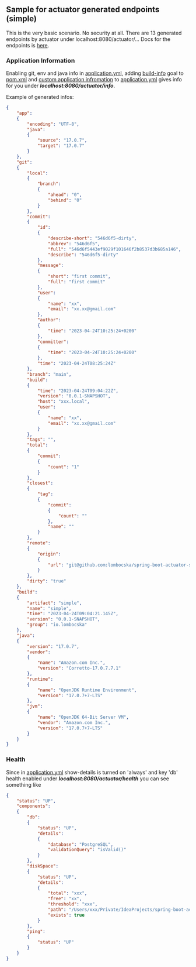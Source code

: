 ## Sample for actuator generated endpoints (simple)


This is the very basic scenario. No security at all.
There are 13 generated endpoints by actuator under localhost:8080/actuator/...
Docs for the endpoints is [here](https://docs.spring.io/spring-boot/docs/current/reference/html/actuator.html#actuator.endpoints).


### Application Information

Enabling git, env and java info in [application.yml](src/main/resources/application.yml),
adding [build-info](https://docs.spring.io/spring-boot/docs/current/reference/html/actuator.html#actuator.endpoints.info.build-information) goal to [pom.xml](pom.xml) 
and [custom application infromation](https://docs.spring.io/spring-boot/docs/current/reference/html/actuator.html#actuator.endpoints.info.custom-application-information) to [application.yml](src/main/resources/application.yml)
gives info for you under **_localhost:8080/actuator/info_**.

Example of generated infos:

```json
{
    "app":
    {
        "encoding": "UTF-8",
        "java":
        {
            "source": "17.0.7",
            "target": "17.0.7"
        }
    },
    "git":
    {
        "local":
        {
            "branch":
            {
                "ahead": "0",
                "behind": "0"
            }
        },
        "commit":
        {
            "id":
            {
                "describe-short": "546d6f5-dirty",
                "abbrev": "546d6f5",
                "full": "546d6f5443ef9029f101646f2b8537d3b685a146",
                "describe": "546d6f5-dirty"
            },
            "message":
            {
                "short": "first commit",
                "full": "first commit"
            },
            "user":
            {
                "name": "xx",
                "email": "xx.xx@gmail.com"
            },
            "author":
            {
                "time": "2023-04-24T10:25:24+0200"
            },
            "committer":
            {
                "time": "2023-04-24T10:25:24+0200"
            },
            "time": "2023-04-24T08:25:24Z"
        },
        "branch": "main",
        "build":
        {
            "time": "2023-04-24T09:04:22Z",
            "version": "0.0.1-SNAPSHOT",
            "host": "xxx.local",
            "user":
            {
                "name": "xx",
                "email": "xx.xx@gmail.com"
            }
        },
        "tags": "",
        "total":
        {
            "commit":
            {
                "count": "1"
            }
        },
        "closest":
        {
            "tag":
            {
                "commit":
                {
                    "count": ""
                },
                "name": ""
            }
        },
        "remote":
        {
            "origin":
            {
                "url": "git@github.com:lombocska/spring-boot-actuator-samples.git"
            }
        },
        "dirty": "true"
    },
    "build":
    {
        "artifact": "simple",
        "name": "simple",
        "time": "2023-04-24T09:04:21.145Z",
        "version": "0.0.1-SNAPSHOT",
        "group": "io.lombocska"
    },
    "java":
    {
        "version": "17.0.7",
        "vendor":
        {
            "name": "Amazon.com Inc.",
            "version": "Corretto-17.0.7.7.1"
        },
        "runtime":
        {
            "name": "OpenJDK Runtime Environment",
            "version": "17.0.7+7-LTS"
        },
        "jvm":
        {
            "name": "OpenJDK 64-Bit Server VM",
            "vendor": "Amazon.com Inc.",
            "version": "17.0.7+7-LTS"
        }
    }
}
```

### Health

Since in [application.yml](src/main/resources/application.yml) show-details is turned on 'always' and key 'db' health enabled
under **_localhost:8080/actuator/health_** you can see something like

```json
{
    "status": "UP",
    "components":
    {
        "db":
        {
            "status": "UP",
            "details":
            {
                "database": "PostgreSQL",
                "validationQuery": "isValid()"
            }
        },
        "diskSpace":
        {
            "status": "UP",
            "details":
            {
                "total": "xxx",
                "free": "xx",
                "threshold": "xxx",
                "path": "/Users/xxx/Private/IdeaProjects/spring-boot-actuator-samples/.",
                "exists": true
            }
        },
        "ping":
        {
            "status": "UP"
        }
    }
}
```


